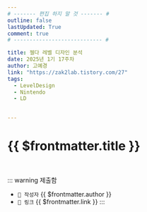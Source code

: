 ```yaml
---
# ------- 편집 하지 말 것 ------- #
outline: false
lastUpdated: True
comment: true
# ---------------------------- #

title: 젤다 레벨 디자인 분석
date: 2025년 1기 17주차
author: 고예경
link: "https://zak2lab.tistory.com/27"
tags:
  - LevelDesign
  - Nintendo 
  - LD
  

---
```


# {{ $frontmatter.title }}

<br>

<!-- 여기는 냅두기 -->
::: warning 제출함
 - `🥳 작성자` {{ $frontmatter.author }}
 - `🔗 링크` <a :href="$frontmatter.link" target="_blank" rel="noopener"> {{ $frontmatter.link }} </a>
::: 

<!-- 업데이트 사항 등 필요한 내용 아래부터 자유롭게 사용 -->
<!-- ::: info 업데이트 내역
- 2025-08-01 첫 게시  
- 2025-08-09: 이미지 추가  
- 2025-08-10: 오타 수정
:::
 -->
